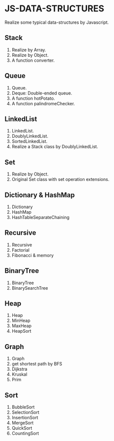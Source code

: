 # JS-DATA-STRUCTURES
Realize some typical data-structures by Javascript.

## Stack
1. Realize by Array.
2. Realize by Object.
3. A function converter.

## Queue
1. Queue.
2. Deque: Double-ended queue.
3. A function hotPotato.
4. A function palindromeChecker.

## LinkedList
1. LinkedList.
2. DoublyLinkedList.
3. SortedLinkedList.
4. Realize a Stack class by DoublyLinkedList.

## Set
1. Realize by Object.
2. Original Set class with set operation extensions.

## Dictionary & HashMap
1. Dictionary
2. HashMap
3. HashTableSeparateChaining

## Recursive
1. Recursive
2. Factorial
3. Fibonacci & memory

## BinaryTree
1. BinaryTree
2. BinarySearchTree

## Heap
1. Heap
2. MinHeap
3. MaxHeap
4. HeapSort

## Graph
1. Graph
2. get shortest path by BFS
3. Dijkstra
4. Kruskal
5. Prim

## Sort
1. BubbleSort
2. SelectionSort
3. InsertionSort
4. MergeSort
5. QuickSort
6. CountingSort
